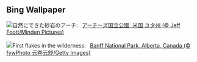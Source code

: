 ## Bing Wallpaper
![](https://www.bing.com/th?id=OHR.CoveArch_JA-JP2301146228_UHD.jpg&w=1000)自然にできた砂岩のアーチ:&nbsp;&ensp;[アーチーズ国立公園, 米国 ユタ州 (© Jeff Foott/Minden Pictures)](https://www.bing.com/th?id=OHR.CoveArch_JA-JP2301146228_UHD.jpg)
<br><br/>
![](https://www.bing.com/th?id=OHR.Banff24_EN-GB6552811708_UHD.jpg&w=1000)First flakes in the wilderness:&nbsp;&ensp;[Banff National Park, Alberta, Canada (© fywPhoto 云卷云舒/Getty Images)](https://www.bing.com/th?id=OHR.Banff24_EN-GB6552811708_UHD.jpg)
<br><br/>
